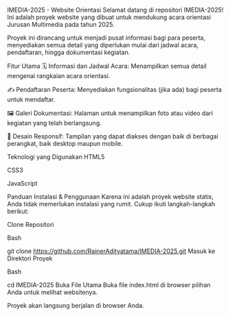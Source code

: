 IMEDIA-2025 - Website Orientasi
Selamat datang di repositori IMEDIA-2025! Ini adalah proyek website yang dibuat untuk mendukung acara orientasi Jurusan Multimedia pada tahun 2025.

Proyek ini dirancang untuk menjadi pusat informasi bagi para peserta, menyediakan semua detail yang diperlukan mulai dari jadwal acara, pendaftaran, hingga dokumentasi kegiatan.

Fitur Utama
🗓️ Informasi dan Jadwal Acara: Menampilkan semua detail mengenai rangkaian acara orientasi.

✍️ Pendaftaran Peserta: Menyediakan fungsionalitas (jika ada) bagi peserta untuk mendaftar.

🖼️ Galeri Dokumentasi: Halaman untuk menampilkan foto atau video dari kegiatan yang telah berlangsung.

📱 Desain Responsif: Tampilan yang dapat diakses dengan baik di berbagai perangkat, baik desktop maupun mobile.

Teknologi yang Digunakan
HTML5

CSS3

JavaScript

Panduan Instalasi & Penggunaan
Karena ini adalah proyek website statis, Anda tidak memerlukan instalasi yang rumit. Cukup ikuti langkah-langkah berikut:

Clone Repositori

Bash

git clone https://github.com/RainerAdityatama/IMEDIA-2025.git
Masuk ke Direktori Proyek

Bash

cd IMEDIA-2025
Buka File Utama
Buka file index.html di browser pilihan Anda untuk melihat websitenya.

Proyek akan langsung berjalan di browser Anda.
